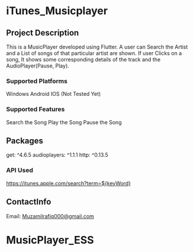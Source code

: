 # iTunes_Musicplayer

## Project Description

This is a MusicPlayer developed using Flutter.
A user can Search the Artist and a List of songs of that particular artist are shown.
If user Clicks on a song, It shows some corresponding details of the track and the AudioPlayer(Pause, Play).

### Supported Platforms

Windows
Android
IOS (Not Tested Yet)

### Supported Features

Search the Song
Play the Song
Pause the Song

## Packages

get: ^4.6.5
audioplayers: ^1.1.1
http: ^0.13.5

### API Used

https://itunes.apple.com/search?term=${keyWord}

## ContactInfo

Email: Muzamilrafiq000@gmail.com

# MusicPlayer_ESS
